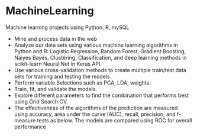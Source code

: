 # MachineLearning
Machine learning projects using Python, R, mySQL
- Mine and process data in the web
-  Analyze our data sets using various machine learning algorithms in Python and R: Logistic Regression, Random Forest, Gradient Boosting, Naiyes Bayes, Clustering, Classification, and deep learning methods in scikit-learn Neural Net in Keras API.
- Use various cross-validation methods to create multiple train/test data sets for training and testing the models.
- Perform variable Selections such as PCA, LDA, weights. 
- Train, fit, and validate the models. 
- Explore different parameters to find the combination that performs best using Grid Search CV. 
- The effectiveness of the algorithms of the prediction are measured using accuracy, area under the curve (AUC), recall, precision, and f-measure tests as below. The models are compared using ROC for overall performance
